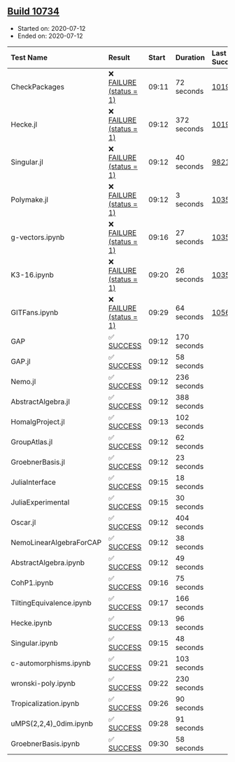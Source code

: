 ## [Build 10734](https://oscarci.mathematik.uni-kl.de/job/oscar/10734/)

* Started on: 2020-07-12
* Ended on: 2020-07-12

| Test Name    | Result | Start | Duration | Last Success | First Failure |
|:-------------|:-------|:------|:---------|:-------------|:--------------|
| CheckPackages | ❌ [FAILURE (status = 1)](https://oscarci.mathematik.uni-kl.de/job/oscar/10734/artifact/logs/build-10734/CheckPackages.log) | 09:11 | 72 seconds | [10197](https://oscarci.mathematik.uni-kl.de/job/oscar/10197/) | [10198](https://oscarci.mathematik.uni-kl.de/job/oscar/10198/) |
| Hecke.jl | ❌ [FAILURE (status = 1)](https://oscarci.mathematik.uni-kl.de/job/oscar/10734/artifact/logs/build-10734/Hecke.jl.log) | 09:12 | 372 seconds | [10197](https://oscarci.mathematik.uni-kl.de/job/oscar/10197/) | [10198](https://oscarci.mathematik.uni-kl.de/job/oscar/10198/) |
| Singular.jl | ❌ [FAILURE (status = 1)](https://oscarci.mathematik.uni-kl.de/job/oscar/10734/artifact/logs/build-10734/Singular.jl.log) | 09:12 | 40 seconds | [9821](https://oscarci.mathematik.uni-kl.de/job/oscar/9821/) | [9822](https://oscarci.mathematik.uni-kl.de/job/oscar/9822/) |
| Polymake.jl | ❌ [FAILURE (status = 1)](https://oscarci.mathematik.uni-kl.de/job/oscar/10734/artifact/logs/build-10734/Polymake.jl.log) | 09:12 | 3 seconds | [10356](https://oscarci.mathematik.uni-kl.de/job/oscar/10356/) | [10357](https://oscarci.mathematik.uni-kl.de/job/oscar/10357/) |
| g-vectors.ipynb | ❌ [FAILURE (status = 1)](https://oscarci.mathematik.uni-kl.de/job/oscar/10734/artifact/logs/build-10734/g-vectors.ipynb.log) | 09:16 | 27 seconds | [10356](https://oscarci.mathematik.uni-kl.de/job/oscar/10356/) | [10357](https://oscarci.mathematik.uni-kl.de/job/oscar/10357/) |
| K3-16.ipynb | ❌ [FAILURE (status = 1)](https://oscarci.mathematik.uni-kl.de/job/oscar/10734/artifact/logs/build-10734/K3-16.ipynb.log) | 09:20 | 26 seconds | [10356](https://oscarci.mathematik.uni-kl.de/job/oscar/10356/) | [10357](https://oscarci.mathematik.uni-kl.de/job/oscar/10357/) |
| GITFans.ipynb | ❌ [FAILURE (status = 1)](https://oscarci.mathematik.uni-kl.de/job/oscar/10734/artifact/logs/build-10734/GITFans.ipynb.log) | 09:29 | 64 seconds | [10566](https://oscarci.mathematik.uni-kl.de/job/oscar/10566/) | [10567](https://oscarci.mathematik.uni-kl.de/job/oscar/10567/) |
| GAP | ✅ [SUCCESS](https://oscarci.mathematik.uni-kl.de/job/oscar/10734/artifact/logs/build-10734/GAP.log) | 09:12 | 170 seconds |  |  |
| GAP.jl | ✅ [SUCCESS](https://oscarci.mathematik.uni-kl.de/job/oscar/10734/artifact/logs/build-10734/GAP.jl.log) | 09:12 | 58 seconds |  |  |
| Nemo.jl | ✅ [SUCCESS](https://oscarci.mathematik.uni-kl.de/job/oscar/10734/artifact/logs/build-10734/Nemo.jl.log) | 09:12 | 236 seconds |  |  |
| AbstractAlgebra.jl | ✅ [SUCCESS](https://oscarci.mathematik.uni-kl.de/job/oscar/10734/artifact/logs/build-10734/AbstractAlgebra.jl.log) | 09:12 | 388 seconds |  |  |
| HomalgProject.jl | ✅ [SUCCESS](https://oscarci.mathematik.uni-kl.de/job/oscar/10734/artifact/logs/build-10734/HomalgProject.jl.log) | 09:13 | 102 seconds |  |  |
| GroupAtlas.jl | ✅ [SUCCESS](https://oscarci.mathematik.uni-kl.de/job/oscar/10734/artifact/logs/build-10734/GroupAtlas.jl.log) | 09:12 | 62 seconds |  |  |
| GroebnerBasis.jl | ✅ [SUCCESS](https://oscarci.mathematik.uni-kl.de/job/oscar/10734/artifact/logs/build-10734/GroebnerBasis.jl.log) | 09:12 | 23 seconds |  |  |
| JuliaInterface | ✅ [SUCCESS](https://oscarci.mathematik.uni-kl.de/job/oscar/10734/artifact/logs/build-10734/JuliaInterface.log) | 09:15 | 18 seconds |  |  |
| JuliaExperimental | ✅ [SUCCESS](https://oscarci.mathematik.uni-kl.de/job/oscar/10734/artifact/logs/build-10734/JuliaExperimental.log) | 09:15 | 30 seconds |  |  |
| Oscar.jl | ✅ [SUCCESS](https://oscarci.mathematik.uni-kl.de/job/oscar/10734/artifact/logs/build-10734/Oscar.jl.log) | 09:12 | 404 seconds |  |  |
| NemoLinearAlgebraForCAP | ✅ [SUCCESS](https://oscarci.mathematik.uni-kl.de/job/oscar/10734/artifact/logs/build-10734/NemoLinearAlgebraForCAP.log) | 09:12 | 38 seconds |  |  |
| AbstractAlgebra.ipynb | ✅ [SUCCESS](https://oscarci.mathematik.uni-kl.de/job/oscar/10734/artifact/logs/build-10734/AbstractAlgebra.ipynb.log) | 09:12 | 49 seconds |  |  |
| CohP1.ipynb | ✅ [SUCCESS](https://oscarci.mathematik.uni-kl.de/job/oscar/10734/artifact/logs/build-10734/CohP1.ipynb.log) | 09:16 | 75 seconds |  |  |
| TiltingEquivalence.ipynb | ✅ [SUCCESS](https://oscarci.mathematik.uni-kl.de/job/oscar/10734/artifact/logs/build-10734/TiltingEquivalence.ipynb.log) | 09:17 | 166 seconds |  |  |
| Hecke.ipynb | ✅ [SUCCESS](https://oscarci.mathematik.uni-kl.de/job/oscar/10734/artifact/logs/build-10734/Hecke.ipynb.log) | 09:13 | 96 seconds |  |  |
| Singular.ipynb | ✅ [SUCCESS](https://oscarci.mathematik.uni-kl.de/job/oscar/10734/artifact/logs/build-10734/Singular.ipynb.log) | 09:15 | 48 seconds |  |  |
| c-automorphisms.ipynb | ✅ [SUCCESS](https://oscarci.mathematik.uni-kl.de/job/oscar/10734/artifact/logs/build-10734/c-automorphisms.ipynb.log) | 09:21 | 103 seconds |  |  |
| wronski-poly.ipynb | ✅ [SUCCESS](https://oscarci.mathematik.uni-kl.de/job/oscar/10734/artifact/logs/build-10734/wronski-poly.ipynb.log) | 09:22 | 230 seconds |  |  |
| Tropicalization.ipynb | ✅ [SUCCESS](https://oscarci.mathematik.uni-kl.de/job/oscar/10734/artifact/logs/build-10734/Tropicalization.ipynb.log) | 09:26 | 90 seconds |  |  |
| uMPS(2,2,4)_0dim.ipynb | ✅ [SUCCESS](https://oscarci.mathematik.uni-kl.de/job/oscar/10734/artifact/logs/build-10734/uMPS-2-2-4-_0dim.ipynb.log) | 09:28 | 91 seconds |  |  |
| GroebnerBasis.ipynb | ✅ [SUCCESS](https://oscarci.mathematik.uni-kl.de/job/oscar/10734/artifact/logs/build-10734/GroebnerBasis.ipynb.log) | 09:30 | 58 seconds |  |  |
